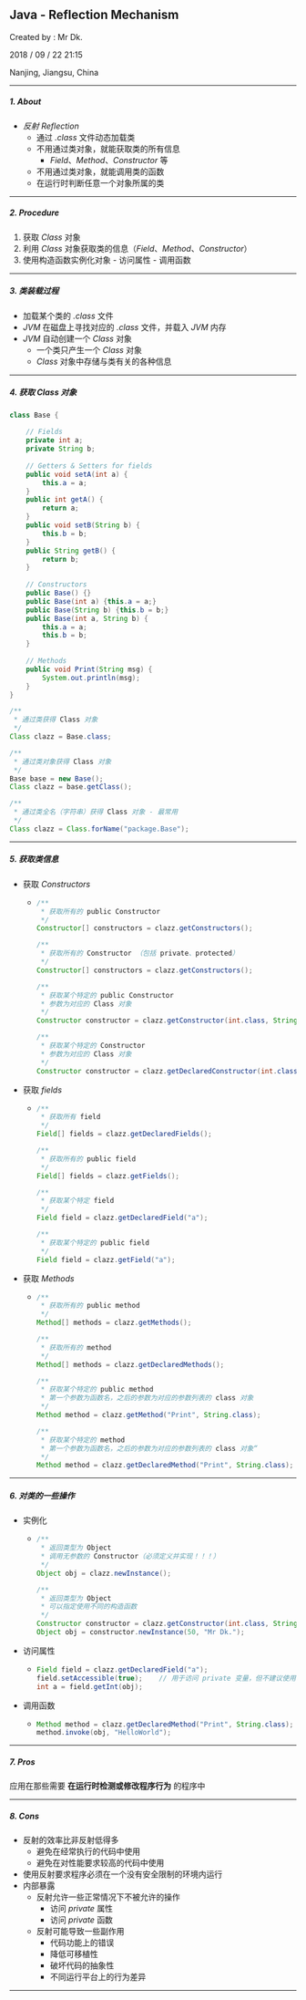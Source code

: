 ## Java - Reflection Mechanism

Created by : Mr Dk.

2018 / 09 / 22 21:15

Nanjing, Jiangsu, China

---

##### 1. About

* _反射 Reflection_
  * 通过 _.class_ 文件动态加载类
  * 不用通过类对象，就能获取类的所有信息
    * _Field_、_Method_、_Constructor_ 等
  * 不用通过类对象，就能调用类的函数
  * 在运行时判断任意一个对象所属的类

---

##### 2. Procedure

1. 获取 _Class_ 对象
2. 利用 _Class_ 对象获取类的信息（_Field_、_Method_、_Constructor_）
3. 使用构造函数实例化对象 - 访问属性 - 调用函数

---

##### 3. 类装载过程

* 加载某个类的 _.class_ 文件
* _JVM_ 在磁盘上寻找对应的 _.class_ 文件，并载入 _JVM_ 内存
* _JVM_ 自动创建一个 _Class_ 对象
  * 一个类只产生一个 _Class_ 对象
  * _Class_ 对象中存储与类有关的各种信息

---

##### 4. 获取 _Class_ 对象

```java
class Base {
    
    // Fields
	private int a;
    private String b;
    
	// Getters & Setters for fields
    public void setA(int a) {
        this.a = a;
    }
    public int getA() {
        return a;
    }
    public void setB(String b) {
        this.b = b;
    }
    public String getB() {
        return b;
    }
    
    // Constructors
    public Base() {}
    public Base(int a) {this.a = a;}
    public Base(String b) {this.b = b;}
    public Base(int a, String b) {
        this.a = a;
        this.b = b;
    }
    
    // Methods
    public void Print(String msg) {
        System.out.println(msg);
    }
}
```

```java
/**
 * 通过类获得 Class 对象
 */
Class clazz = Base.class;

/**
 * 通过类对象获得 Class 对象
 */
Base base = new Base();
Class clazz = base.getClass();

/**
 * 通过类全名（字符串）获得 Class 对象 - 最常用
 */
Class clazz = Class.forName("package.Base");
```

---

##### 5. 获取类信息

* 获取 _Constructors_

  * ```java
    /**
     * 获取所有的 public Constructor
     */
    Constructor[] constructors = clazz.getConstructors();
    
    /**
     * 获取所有的 Constructor （包括 private、protected）
     */
    Constructor[] constructors = clazz.getConstructors();
    
    /**
     * 获取某个特定的 public Constructor
     * 参数为对应的 Class 对象
     */
    Constructor constructor = clazz.getConstructor(int.class, String.class);
    
    /**
     * 获取某个特定的 Constructor
     * 参数为对应的 Class 对象
     */
    Constructor constructor = clazz.getDeclaredConstructor(int.class, String.class);
    ```

* 获取 _fields_

  * ```java
    /**
     * 获取所有 field
     */
    Field[] fields = clazz.getDeclaredFields();
    
    /**
     * 获取所有的 public field
     */
    Field[] fields = clazz.getFields();
    
    /**
     * 获取某个特定 field
     */
    Field field = clazz.getDeclaredField("a");
    
    /**
     * 获取某个特定的 public field
     */
    Field field = clazz.getField("a");
    ```

* 获取 _Methods_

  * ```java
    /**
     * 获取所有的 public method
     */
    Method[] methods = clazz.getMethods();
    
    /**
     * 获取所有的 method
     */
    Method[] methods = clazz.getDeclaredMethods();
    
    /**
     * 获取某个特定的 public method
     * 第一个参数为函数名，之后的参数为对应的参数列表的 class 对象
     */
    Method method = clazz.getMethod("Print", String.class);
    
    /**
     * 获取某个特定的 method
     * 第一个参数为函数名，之后的参数为对应的参数列表的 class 对象“
     */
    Method method = clazz.getDeclaredMethod("Print", String.class);
    ```

---

##### 6. 对类的一些操作

* 实例化

  * ```java
    /**
     * 返回类型为 Object
     * 调用无参数的 Constructor（必须定义并实现！！！）
     */
    Object obj = clazz.newInstance();
    
    /**
     * 返回类型为 Object
     * 可以指定使用不同的构造函数
     */
    Constructor constructor = clazz.getConstructor(int.class, String.class);
    Object obj = constructor.newInstance(50, "Mr Dk.");
    ```

* 访问属性

  * ```java
    Field field = clazz.getDeclaredField("a");
    field.setAccessible(true);    // 用于访问 private 变量，但不建议使用
    int a = field.getInt(obj);
    ```

* 调用函数

  * ```java
    Method method = clazz.getDeclaredMethod("Print", String.class);
    method.invoke(obj, "HelloWorld");
    ```

---

##### 7. Pros

应用在那些需要 __在运行时检测或修改程序行为__ 的程序中

---

##### 8. Cons

* 反射的效率比非反射低得多
  * 避免在经常执行的代码中使用
  * 避免在对性能要求较高的代码中使用
* 使用反射要求程序必须在一个没有安全限制的环境内运行
* 内部暴露
  * 反射允许一些正常情况下不被允许的操作
    * 访问 _private_ 属性
    * 访问 _private_ 函数
  * 反射可能导致一些副作用
    * 代码功能上的错误
    * 降低可移植性
    * 破坏代码的抽象性
    * 不同运行平台上的行为差异

---

